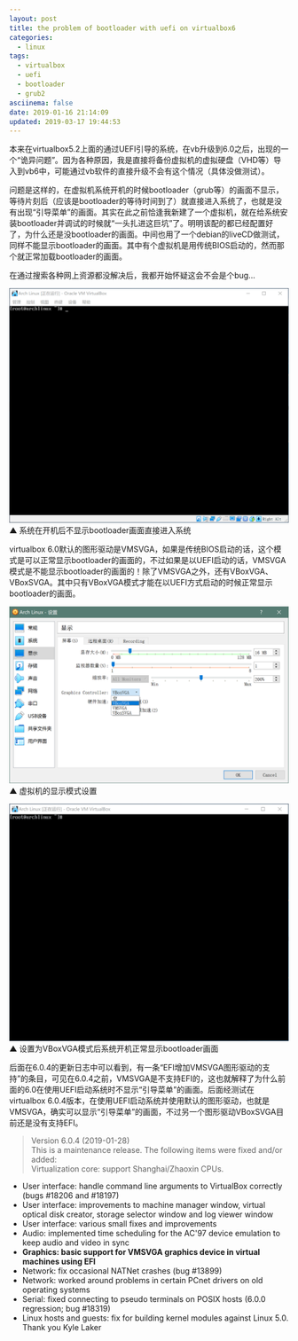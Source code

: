 ```yaml
---
layout: post
title: the problem of bootloader with uefi on virtualbox6
categories:
  - linux
tags:
  - virtualbox
  - uefi
  - bootloader
  - grub2
asciinema: false
date: 2019-01-16 21:14:09
updated: 2019-03-17 19:44:53
---
```


本来在virtualbox5.2上面的通过UEFI引导的系统，在vb升级到6.0之后，出现的一个“诡异问题”。因为各种原因，我是直接将备份虚拟机的虚拟硬盘（VHD等）导入到vb6中，可能通过vb软件的直接升级不会有这个情况（具体没做测试）。

<!-- more -->

问题是这样的，在虚拟机系统开机的时候bootloader（grub等）的画面不显示，等待片刻后（应该是bootloader的等待时间到了）就直接进入系统了，也就是没有出现“引导菜单”的画面。其实在此之前恰逢我新建了一个虚拟机，就在给系统安装bootloader并调试的时候就“一头扎进这巨坑”了。明明该配的都已经配置好了，为什么还是没bootloader的画面。中间也用了一个debian的liveCD做测试，同样不能显示bootloader的画面。其中有个虚拟机是用传统BIOS启动的，然而那个就正常加载bootloader的画面。

在通过搜索各种网上资源都没解决后，我都开始怀疑这会不会是个bug...

![](/2019-01/the-problem-of-bootloader-with-uefi-on-virtualbox6/20190116_bl_no.gif)
▲ 系统在开机后不显示bootloader画面直接进入系统

virtualbox 6.0默认的图形驱动是VMSVGA，如果是传统BIOS启动的话，这个模式是可以正常显示bootloader的画面的，不过如果是以UEFI启动的话，VMSVGA模式是不能显示bootloader的画面的！除了VMSVGA之外，还有VBoxVGA、VBoxSVGA。其中只有VBoxVGA模式才能在以UEFI方式启动的时候正常显示bootloader的画面。

![](/2019-01/the-problem-of-bootloader-with-uefi-on-virtualbox6/20190116_vb_setting.png)
▲ 虚拟机的显示模式设置

![](/2019-01/the-problem-of-bootloader-with-uefi-on-virtualbox6/20190116_bl_yes.gif)
▲ 设置为VBoxVGA模式后系统开机正常显示bootloader画面

后面在6.0.4的更新日志中可以看到，有一条“EFI增加VMSVGA图形驱动的支持”的条目，可见在6.0.4之前，VMSVGA是不支持EFI的，这也就解释了为什么前面的6.0在使用UEFI启动系统时不显示“引导菜单”的画面。后面经测试在virtualbox 6.0.4版本，在使用UEFI启动系统并使用默认的图形驱动，也就是VMSVGA，确实可以显示“引导菜单”的画面，不过另一个图形驱动VBoxSVGA目前还是没有支持EFI。

> Version 6.0.4 (2019-01-28)  
This is a maintenance release. The following items were fixed and/or added:  
Virtualization core: support Shanghai/Zhaoxin CPUs.  
- User interface: handle command line arguments to VirtualBox correctly (bugs #18206 and #18197)
- User interface: improvements to machine manager window, virtual optical disk creator, storage selector window and log viewer window
- User interface: various small fixes and improvements
- Audio: implemented time scheduling for the AC'97 device emulation to keep audio and video in sync
- **Graphics: basic support for VMSVGA graphics device in virtual machines using EFI**
- Network: fix occasional NATNet crashes (bug #13899)
- Network: worked around problems in certain PCnet drivers on old operating systems
- Serial: fixed connecting to pseudo terminals on POSIX hosts (6.0.0 regression; bug #18319)
- Linux hosts and guests: fix for building kernel modules against Linux 5.0. Thank you Kyle Laker
